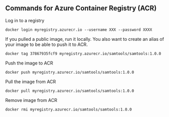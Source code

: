 ## Commands for Azure Container Registry (ACR)

Log in to a registry
```
docker login myregistry.azurecr.io --username XXX --password XXXX
```
If you pulled a public image, run it locally.
You also want to create an alias of your image to be able to push it to ACR.
```
docker tag 37867935fcf9 myregistry.azurecr.io/samtools/samtools:1.0.0
```
Push the image to ACR
```
docker push myregistry.azurecr.io/samtools/samtools:1.0.0
```
Pull the image from ACR
```
docker pull myregistry.azurecr.io/samtools/samtools:1.0.0
```
Remove image from ACR
```
docker rmi myregistry.azurecr.io/samtools/samtools:1.0.0
```

